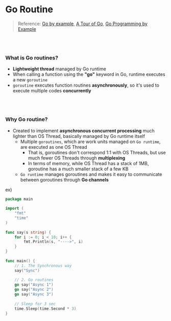 # Go Routine

> Reference: [Go by example](https://gobyexample.com/goroutines), [A Tour of Go](https://tour.golang.org/concurrency/1), [Go Programming by Example](http://golang.site/go/article/21-Go-%EB%A3%A8%ED%8B%B4-goroutine)

<br>

<br>

### What is Go routines?

- **Lightweight thread** managed by Go runtime
- When calling a function using the **"go"** keyword in Go, runtime executes a new `goroutine`
- `goroutine` executes function routines **asynchronously**, so it's used to execute multiple codes **concurrently**

<br>

<br>

### Why Go routine?

- Created to implement **asynchronous concurrent processing** much lighter than OS Thread, basically managed by Go runtime itself
  - Multiple `goroutines`, which are work units managed on `Go runtime`, are executed as one OS Thread
    - That is, goroutines don't correspond 1:1 with OS Threads, but use much fewer OS Threads through **multiplexing**
    - In terms of memory, while OS Thread has a stack of 1MB, goroutine has a much smaller stack of a few KB
  - `Go runtime` manages goroutines and makes it easy to communicate between goroutines through **Go channels**

ex)

```go
package main
 
import (
    "fmt"
    "time"
)
 
func say(s string) {
    for i := 0; i < 10; i++ {
        fmt.Println(s, "---->", i)
    }
}
 
func main() {
    // 1. The Synchronous way
    say("Sync")
 
    // 2. Go routines
    go say("Async 1")
    go say("Async 2")
    go say("Async 3")
 
    // Sleep for 3 sec
    time.Sleep(time.Second * 3)
} 
